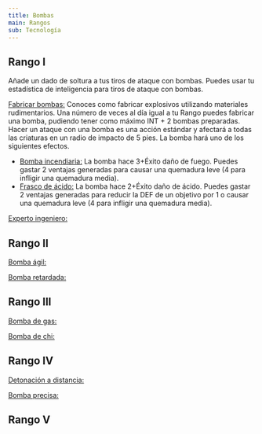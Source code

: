 ```yaml
---
title: Bombas
main: Rangos
sub: Tecnología
---
```


## Rango I

Añade un dado de soltura a tus tiros de ataque con bombas. Puedes usar tu estadística de inteligencia para tiros de ataque con bombas.

<u>Fabricar bombas:</u> Conoces como fabricar explosivos utilizando materiales rudimentarios. Una número de veces al día igual a tu Rango puedes fabricar una bomba, pudiendo tener como máximo INT + 2 bombas preparadas. Hacer un ataque con una bomba es una acción estándar y afectará a todas las criaturas en un radio de impacto de 5 pies. La bomba hará uno de los siguientes efectos.

- <u>Bomba incendiaria:</u> La bomba hace 3+Éxito daño de fuego. Puedes gastar 2 ventajas generadas para causar una quemadura leve (4 para infligir una quemadura media).
- <u>Frasco de ácido:</u> La bomba hace 2+Éxito daño de ácido. Puedes gastar 2 ventajas generadas para reducir la DEF de un objetivo por 1 o causar una quemadura leve (4 para infligir una quemadura media).

<u>Experto ingeniero:</u> 

## Rango II

<u>Bomba ágil:</u> 

<u>Bomba retardada:</u>

## Rango III

<u>Bomba de gas:</u>

<u>Bomba de chi:</u>

## Rango IV

<u>Detonación a distancia:</u>

<u>Bomba precisa:</u>

## Rango V

<u></u>